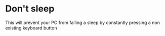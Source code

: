 # Don't sleep

This will prevent your PC from falling a sleep by constantly pressing a non existing keyboard button
